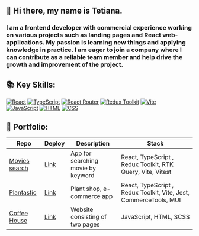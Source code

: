 ## 👋 Hi there, my name is Tetiana.

### I am a frontend developer with commercial experience working on various projects such as landing pages and React web-applications. My passion is learning new things and applying knowledge in practice. I am eager to join a company where I can contribute as a reliable team member and help drive the growth and improvement of the project.  

## 📚 Key Skills:  
  
[![React](https://img.shields.io/badge/-React-61DAFB?style=flat-square&logo=react&logoColor=black)](https://react.dev/) 
[![TypeScript](https://img.shields.io/badge/-TypeScript-3178C6?style=flat-square&logo=typescript&logoColor=white)](https://www.typescriptlang.org/) 
[![React Router](https://img.shields.io/badge/-React%20Router-CA4245?style=flat-square&logo=react-router&logoColor=white)](https://reactrouter.com/) 
[![Redux Toolkit](https://img.shields.io/badge/-Redux%20Toolkit-764ABC?style=flat-square&logo=redux&logoColor=white)](https://redux-toolkit.js.org/) 
[![Vite](https://img.shields.io/badge/-Vite-646CFF?style=flat-square&logo=vite&logoColor=white)](https://vitejs.dev/)  
[![JavaScript](https://img.shields.io/badge/-JavaScript-F7DF1E?style=flat-square&logo=javascript&logoColor=black)](https://developer.mozilla.org/en-US/docs/Web/JavaScript) 
[![HTML](https://img.shields.io/badge/-HTML-E34F26?style=flat-square&logo=html5&logoColor=white)](https://developer.mozilla.org/en-US/docs/Web/HTML)
[![CSS](https://img.shields.io/badge/-CSS-1572B6?style=flat-square&logo=css3&logoColor=white)](https://developer.mozilla.org/en-US/docs/Web/CSS) 

## 🚀 Portfolio:  

| Repo | Deploy | Description | Stack |
| ----------- | ----------- | ----------- | ----------- |
| [Movies search](https://github.com/tanykos/movies-search) | [Link](https://tanykos-movies-search.netlify.app/) | App for searching movie by keyword | React, TypeScript , Redux Toolkit, RTK Query, Vite, Vitest |
| [Plantastic](https://github.com/frrrolova/e-commerce) | [Link](https://plantastic-green-shop.netlify.app/) | Plant shop, e-commerce app | React, TypeScript , Redux Toolkit, Vite, Jest, CommerceTools, MUI |
| [Coffee House](https://github.com/tanykos/coffee-house) | [Link](https://tanykos.github.io/coffee-house/) | Website consisting of two pages | JavaScript, HTML, SCSS |












